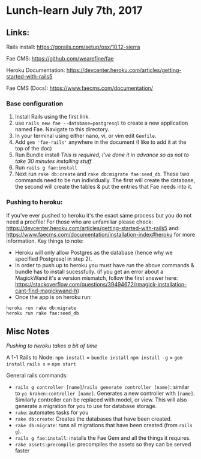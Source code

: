 # Lunch-learn July 7th, 2017

## Links:

Rails install: https://gorails.com/setup/osx/10.12-sierra

Fae CMS: https://github.com/wearefine/fae

Heroku Documentation: https://devcenter.heroku.com/articles/getting-started-with-rails5

Fae CMS (Docs): https://www.faecms.com/documentation/

### Base configuration
1. Install Rails using the first link.
2. use `rails new fae --database=postgresql` to create a new application named Fae. Navigate to this directory.
3. In your terminal using either nano, vi, or vim edit `Gemfile`. 
4. Add `gem 'fae-rails'` anywhere in the document (I like to add it at the top of the doc)
5. Run Bundle install _This is required, I've done it in advance so as not to take 30 minutes installing stuff_
6. Run `rails g fae:install`
7. Next run `rake db:create` and `rake db:migrate fae:seed_db`. These two commands need to be run individually. The first will create the database, the second will create the tables & put the entries that Fae needs into it. 

### Pushing to heroku:
If you've ever pushed to heroku it's the exact same process but you do not need a procfile! For those who are unfamiliar please check: https://devcenter.heroku.com/articles/getting-started-with-rails5 and: https://www.faecms.com/documentation/installation-index#heroku for more information.
Key things to note:
* Heroku will only allow Postgres as the database (hence why we specified Postgresql in step 2).
* In order to push up to heroku you must have run the above commands & bundle has to install sucessfully. (if you get an error about a MagickWand it's a version mismatch, follow the first answer here: https://stackoverflow.com/questions/39494672/rmagick-installation-cant-find-magickwand-h) 
* Once the app is on heroku run: 
```
heroku run rake db:migrate
heroku run rake fae:seed_db
```

## Misc Notes
_Pushing to heroku takes a bit of time_

A 1-1 Rails to Node:
`npm install` = `bundle install`
`npm install -g` = `gem install`
`rails s` = `npm start`

General rails commands:
* `rails g controller [name]`/`rails generate controller [name]`: similar to `yo kraken:controller [name]`. Generates a new controller with `[name]`. Similarly controller can be replaced with model, or view. This will also generate a migration for you to use for database storage.
* `rake`: automates tasks for you
* `rake db:create`: Creates the databases that have been created.
* `rake db:migrate`: runs all migrations that have been created (from `rails g`).
* `rails g fae:install`: installs the Fae Gem and all the things it requires.
* `rake assets:precompile`: precompiles the assets so they can be served faster
